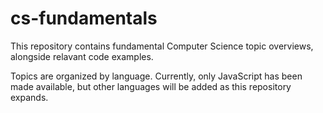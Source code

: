 # cs-fundamentals

This repository contains fundamental Computer Science topic overviews, alongside relavant code examples.

Topics are organized by language. Currently, only JavaScript has been made available, but other languages will be added as this repository expands.
